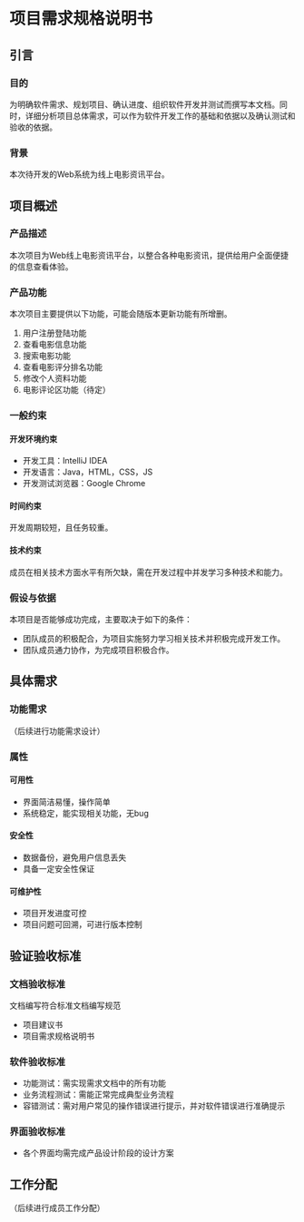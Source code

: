 # 项目需求规格说明书
## 引言
### 目的
为明确软件需求、规划项目、确认进度、组织软件开发并测试而撰写本文档。同时，详细分析项目总体需求，可以作为软件开发工作的基础和依据以及确认测试和验收的依据。
### 背景
本次待开发的Web系统为线上电影资讯平台。
## 项目概述
### 产品描述
本次项目为Web线上电影资讯平台，以整合各种电影资讯，提供给用户全面便捷的信息查看体验。
### 产品功能
本次项目主要提供以下功能，可能会随版本更新功能有所增删。
1. 用户注册登陆功能
2. 查看电影信息功能
3. 搜索电影功能
4. 查看电影评分排名功能
5. 修改个人资料功能
6. 电影评论区功能（待定）
### 一般约束
#### 开发环境约束
+ 开发工具：IntelliJ IDEA
+ 开发语言：Java，HTML，CSS，JS
+ 开发测试浏览器：Google Chrome
#### 时间约束
开发周期较短，且任务较重。
#### 技术约束
成员在相关技术方面水平有所欠缺，需在开发过程中并发学习多种技术和能力。
### 假设与依据
本项目是否能够成功完成，主要取决于如下的条件：
+ 团队成员的积极配合，为项目实施努力学习相关技术并积极完成开发工作。
+ 团队成员通力协作，为完成项目积极合作。
## 具体需求
### 功能需求
（后续进行功能需求设计）
### 属性
#### 可用性
+ 界面简洁易懂，操作简单
+ 系统稳定，能实现相关功能，无bug
#### 安全性
+ 数据备份，避免用户信息丢失
+ 具备一定安全性保证
#### 可维护性
+ 项目开发进度可控
+ 项目问题可回溯，可进行版本控制
## 验证验收标准
### 文档验收标准
文档编写符合标准文档编写规范
+ 项目建议书
+ 项目需求规格说明书
### 软件验收标准
+ 功能测试：需实现需求文档中的所有功能
+ 业务流程测试：需能正常完成典型业务流程
+ 容错测试：需对用户常见的操作错误进行提示，并对软件错误进行准确提示
### 界面验收标准
+ 各个界面均需完成产品设计阶段的设计方案
## 工作分配
（后续进行成员工作分配）